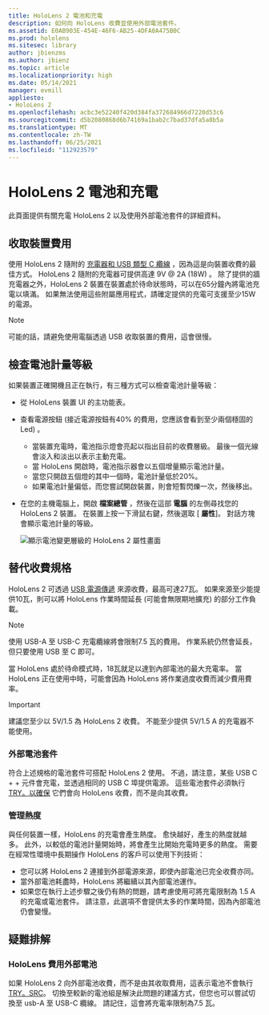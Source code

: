 ```yaml
---
title: HoloLens 2 電池和充電
description: 如何向 HoloLens 收費並使用外部電池套件。
ms.assetid: E0AB903E-454E-46F6-AB25-4DFA0A475B0C
ms.prod: hololens
ms.sitesec: library
author: jbienzms
ms.author: jbienz
ms.topic: article
ms.localizationpriority: high
ms.date: 05/14/2021
manager: evmill
appliesto:
- HoloLens 2
ms.openlocfilehash: acbc3e52240f420d384fa372684966d7220d53c6
ms.sourcegitcommit: d5b2080868d6b74169a1bab2c7bad37dfa5a8b5a
ms.translationtype: MT
ms.contentlocale: zh-TW
ms.lasthandoff: 06/25/2021
ms.locfileid: "112923579"
---
```

# <a name="hololens-2-battery-and-charging"></a>HoloLens 2 電池和充電

此頁面提供有關充電 HoloLens 2 以及使用外部電池套件的詳細資料。

## <a name="charging-the-device"></a>收取裝置費用

使用 HoloLens 2 隨附的 [充電器和 USB 類型 C 纜線](https://www.microsoft.com/en-us/p/microsoft-hololens-2-usb-c-charger-cable/8vj21f2z8pk5?rtc=1) ，因為這是向裝置收費的最佳方式。 HoloLens 2 隨附的充電器可提供高達 9V @ 2A (18W) 。 除了提供的牆充電器之外，HoloLens 2 裝置在裝置處於待命狀態時，可以在65分鐘內將電池充電以填滿。 如果無法使用這些附屬應用程式，請確定提供的充電可支援至少15W 的電源。

> [!NOTE]
> 可能的話，請避免使用電腦透過 USB 收取裝置的費用，這會很慢。

## <a name="checking-the-battery-charge-level"></a>檢查電池計量等級
如果裝置正確開機且正在執行，有三種方式可以檢查電池計量等級：

- 從 HoloLens 裝置 UI 的主功能表。
- 查看電源按鈕 (接近電源按鈕有40% 的費用，您應該會看到至少兩個穩固的 Led) 。
    - 當裝置充電時，電池指示燈會亮起以指出目前的收費層級。  最後一個光線會淡入和淡出以表示主動充電。
    - 當 HoloLens 開啟時，電池指示器會以五個增量顯示電池計量。
    - 當您只開啟五個燈的其中一個時，電池計量低於20%。
    - 如果電池計量偏低，而您嘗試開啟裝置，則會短暫閃爍一次，然後移出。
- 在您的主機電腦上，開啟 **檔案總管** ，然後在這部 **電腦** 的左側尋找您的 HoloLens 2 裝置。 在裝置上按一下滑鼠右鍵，然後選取 [ **屬性**]。 對話方塊會顯示電池計量的等級。

   ![顯示電池變更層級的 HoloLens 2 屬性畫面](images/ResetRecovery2.png)

## <a name="alternative-charging-specifications"></a>替代收費規格

HoloLens 2 可透過 [USB 電源傳遞](https://www.usb.org/usb-charger-pd) 來源收費，最高可達27瓦。 如果來源至少能提供10瓦，則可以將 HoloLens 作業時間延長 (可能會無限期地擴充) 的部分工作負載。 

> [!NOTE]
> 使用 USB-A 至 USB-C 充電纜線將會限制7.5 瓦的費用。 作業系統仍然會延長，但只要使用 USB 至 C 即可。

當 HoloLens 處於待命模式時，18瓦就足以達到內部電池的最大充電率。 當 HoloLens 正在使用中時，可能會因為 HoloLens 將作業過度收費而減少費用費率。

> [!IMPORTANT]
> 建議您至少以 5V/1.5 為 HoloLens 2 收費。 不能至少提供 5V/1.5 A 的充電器不能使用。 

### <a name="external-battery-packs"></a>外部電池套件

符合上述規格的電池套件可搭配 HoloLens 2 使用。 不過，請注意，某些 USB C + + 元件會充電，並透過相同的 USB C 埠提供電源。 這些電池套件必須執行 [TRY。以確保](https://usb.org/document-library/usb-type-cr-cable-and-connector-specification-revision-20) 它們會向 HoloLens 收費，而不是向其收費。 

### <a name="managing-heat"></a>管理熱度

與任何裝置一樣，HoloLens 的充電會產生熱度。 愈快越好，產生的熱度就越多。 此外，以較低的電池計量開始時，將會產生比開始充電時更多的熱度。 需要在經常性環境中長期操作 HoloLens 的客戶可以使用下列技術：

- 您可以將 HoloLens 2 連接到外部電源來源，即使內部電池已完全收費亦同。
- 當外部電池耗盡時，HoloLens 將繼續以其內部電池運作。    
- 如果您在執行上述步驟之後仍有熱的問題，請考慮使用可將充電限制為 1.5 A 的充電或電池套件。 請注意，此選項不會提供太多的作業時間，因為內部電池仍會變慢。

## <a name="troubleshooting"></a>疑難排解


### <a name="hololens-charges-external-battery"></a>HoloLens 費用外部電池
如果 HoloLens 2 向外部電池收費，而不是由其收取費用，這表示電池不會執行 [TRY。SRC](https://usb.org/document-library/usb-type-cr-cable-and-connector-specification-revision-20)。 切換至較新的電池組是解決此問題的建議方式，但您也可以嘗試切換至 usb-A 至 USB-C 纜線。 請記住，這會將充電率限制為7.5 瓦。
